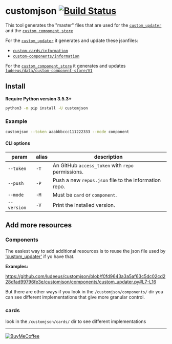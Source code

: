# customjson [![Build Status](https://travis-ci.com/ludeeus/customjson.svg?branch=master)](https://travis-ci.com/ludeeus/customjson)

This tool generates the "master" files that are used for the [`custom_updater`][custom_updater] and the [`custom_component_store`][custom_component_store]

For the [`custom_updater`][custom_updater] it generates and update these jsonfiles:

- [`custom-cards/information`][custom-cards/information]
- [`custom-components/information`][custom-components/information]

For the [`custom_component_store`][custom_component_store] it generates and updates [`ludeeus/data/custom-component-store/V1`][ludeeus/data/custom-component-store/V1]

## Install

**Require Python version 3.5.3+**

```bash
python3 -m pip install -U customjson
```

### Example

```bash
customjson --token aaabbbccc111222333 --mode component
```

#### CLI options

param | alias | description
-- | -- | --
`--token` | `-T` | An GitHub `access_token` with `repo` permissions.
`--push` | `-P` | Push a new `repos.json` file to the information repo.
`--mode` | `-M` | Must be `card` or `component`.
`--version` | `-V` | Print the installed version.

## Add more resources

### Components

The easiest way to add additional resources is to reuse the json file used by ['custom_updater'][custom_updater] if yo have that.

**Examples:**

https://github.com/ludeeus/customjson/blob/f0fd9643a3a5af63c5dc02cd228dfad99796fe3e/customjson/components/custom_updater.py#L7-L16

But there are other ways if you look in the `/customjson/components/` dir you can see different implementations that give more granular control.

### cards

look in the `/customjson/cards/` dir to see different implementations

***

[![BuyMeCoffee](https://camo.githubusercontent.com/cd005dca0ef55d7725912ec03a936d3a7c8de5b5/68747470733a2f2f696d672e736869656c64732e696f2f62616467652f6275792532306d6525323061253230636f666665652d646f6e6174652d79656c6c6f772e737667)](https://www.buymeacoffee.com/ludeeus)


[custom_updater]: https://github.com/custom-components/custom_updater
[custom_component_store]: https://github.com/ludeeus/custom-component-store
[custom-cards/information]: https://github.com/custom-cards/information/blob/master/repos.json
[custom-components/information]: https://github.com/custom-components/information/blob/master/repos.json
[ludeeus/data/custom-component-store/V1]: https://github.com/ludeeus/data/blob/master/custom-component-store/V1/data.json